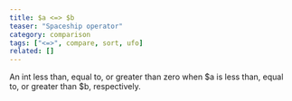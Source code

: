 ```yaml
---
title: $a <=> $b
teaser: "Spaceship operator"
category: comparison
tags: ["<=>", compare, sort, ufo]
related: []
---
```


An int less than, equal to, or greater than zero when $a is less than, equal to, or greater than $b, respectively.

```php
```
